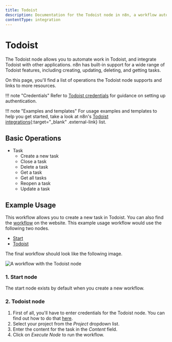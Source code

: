 ```yaml
---
title: Todoist
description: Documentation for the Todoist node in n8n, a workflow automation platform. Includes details of operations and configuration, and links to examples and credentials information.
contentType: integration
---
```


# Todoist

The Todoist node allows you to automate work in Todoist, and integrate Todoist with other applications. n8n has built-in support for a wide range of Todoist features, including creating, updating, deleting, and getting tasks. 

On this page, you'll find a list of operations the Todoist node supports and links to more resources.

!!! note "Credentials"
    Refer to [Todoist credentials](/integrations/builtin/credentials/todoist/) for guidance on setting up authentication. 

!!! note "Examples and templates"
    For usage examples and templates to help you get started, take a look at n8n's [Todoist integrations](https://n8n.io/integrations/todoist/){:target="_blank" .external-link} list.


## Basic Operations

* Task
    * Create a new task
    * Close a task
    * Delete a task
    * Get a task
    * Get all tasks
    * Reopen a task
    * Update a task

## Example Usage

This workflow allows you to create a new task in Todoist. You can also find the [workflow](https://n8n.io/workflows/481) on the website. This example usage workflow would use the following two nodes.
- [Start](/integrations/builtin/core-nodes/n8n-nodes-base.start/)
- [Todoist]()

The final workflow should look like the following image.

![A workflow with the Todoist node](/_images/integrations/builtin/app-nodes/todoist/workflow.png)

### 1. Start node

The start node exists by default when you create a new workflow.

### 2. Todoist node

1. First of all, you'll have to enter credentials for the Todoist node. You can find out how to do that [here](/integrations/builtin/credentials/todoist/).
2. Select your project from the *Project* dropdown list.
3. Enter the content for the task in the *Content* field.
4. Click on *Execute Node* to run the workflow.






